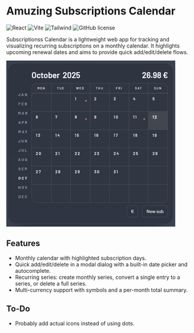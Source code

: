 # Amuzing Subscriptions Calendar

![React](https://img.shields.io/badge/react-%2361DAFB.svg?style=for-the-badge&logo=react&logoColor=white) ![Vite](https://img.shields.io/badge/vite-%23646CFF.svg?style=for-the-badge&logo=vite&logoColor=white) ![Tailwind](https://img.shields.io/badge/Tailwind_CSS-grey?style=for-the-badge&logo=tailwind-css&logoColor=38B2AC) ![GitHub license](https://img.shields.io/github/license/gkalian/timeline-generator?style=for-the-badge)

Subscriptionss Calendar is a lightweight web app for tracking and visualizing recurring subscriptions on a monthly calendar. It highlights upcoming renewal dates and aims to provide quick add/edit/delete flows.

![](sc-preview.png)

## Features

 - Monthly calendar with highlighted subscription days.
 - Quick add/edit/delete in a modal dialog with a built-in date picker and autocomplete.
 - Recurring series: create monthly series, convert a single entry to a series, or delete a full series.
 - Multi-currency support with symbols and a per-month total summary.

## Το-Do

- Probably add actual icons instead of using dots.
